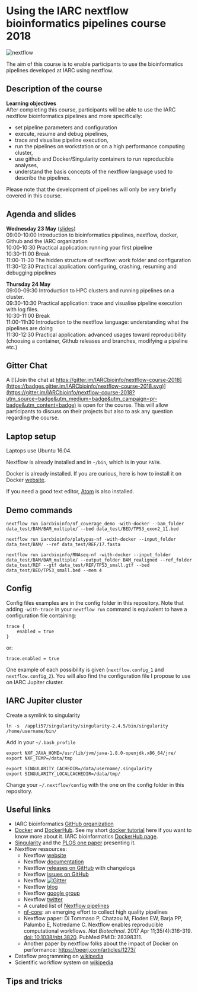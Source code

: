 # Using the IARC nextflow bioinformatics pipelines course 2018

![nextflow](https://www.nextflow.io/img/nextflow2014_no-bg.png)

The aim of this course is to enable participants to use the bioinformatics pipelines developed at IARC using nextflow.

## Description of the course

__Learning objectives__  
After completing this course, participants will be able to use the IARC nextflow bioinformatics pipelines and more specifically:
- set pipeline parameters and configuration
- execute, resume and debug pipelines,
- trace and visualise pipeline execution,
- run the pipelines on workstation or on a high performance computing cluster,
- use github and Docker/Singularity containers to run reproducible analyses,
- understand the basis concepts of the nextflow language used to describe the pipelines.

Please note that the development of pipelines will only be very briefly covered in this course.

## Agenda and slides

__Wednesday 23 May__ ([slides](slides/day1.pdf))  
09:00-10:00	Introduction to bioinformatics pipelines, nextflow, docker, Github and the IARC organization  
10:00-10:30	Practical application: running your first pipeline  
10:30-11:00	Break  
11:00-11-30 The hidden structure of nextflow: work folder and configuration  
11:30-12:30	Practical application: configuring, crashing, resuming and debugging pipelines

__Thursday 24 May__  
09:00-09:30	Introduction to HPC clusters and running pipelines on a cluster.  
09:30-10:30	Practical application: trace and visualise pipeline execution with log files.  
10:30-11:00 Break  
11:00-11h30 Introduction to the nextflow language: understanding what the pipelines are doing  
11:30-12:30	Practical application: advanced usages toward reproducibility (choosing a container, Github releases and branches, modifying a pipeline etc.)

## Gitter Chat

A [![Join the chat at https://gitter.im/IARCbioinfo/nextflow-course-2018](https://badges.gitter.im/IARCbioinfo/nextflow-course-2018.svg)](https://gitter.im/IARCbioinfo/nextflow-course-2018?utm_source=badge&utm_medium=badge&utm_campaign=pr-badge&utm_content=badge) is open for the course. This will allow participants to discuss on their projects but also to ask any question regarding the course.

## Laptop setup

Laptops use Ubuntu 16.04.

Nextflow is already installed and in `~/bin`, which is in your `PATH`.

Docker is already installed. If you are curious, here is how to install it on Docker [website](https://docs.docker.com/install/linux/docker-ce/ubuntu/).

If you need a good text editor, [Atom](https://atom.io) is also installed.

## Demo commands

```
nextflow run iarcbioinfo/nf_coverage_demo -with-docker --bam_folder data_test/BAM/BAM_multiple/ --bed data_test/BED/TP53_exon2_11.bed
```

```
nextflow run iarcbioinfo/platypus-nf -with-docker --input_folder data_test/BAM/ --ref data_test/REF/17.fasta
```

```
nextflow run iarcbioinfo/RNAseq-nf -with-docker --input_folder data_test/BAM/BAM_multiple/ --output_folder BAM_realigned --ref_folder data_test/REF --gtf data_test/REF/TP53_small.gtf --bed data_test/BED/TP53_small.bed --mem 4
```

## Config

Config files examples are in the config folder in this repository. Note that adding `-with-trace` in your `nextflow run` command is equivalent to have a configuration file containing:
```
trace {
    enabled = true
}
```
or:
```
trace.enabled = true
```
One example of each possibility is given (`nextflow.config_1` and `nextflow.config_2`). You will also find the configuration file I propose to use on IARC Jupiter cluster.

## IARC Jupiter cluster
Create a symlink to singularity
```
ln -s  /appli57/singularity/singularity-2.4.5/bin/singularity /home/username/bin/
```

Add in your `~/.bash_profile`
```
export NXF_JAVA_HOME=/usr/lib/jvm/java-1.8.0-openjdk.x86_64/jre/
export NXF_TEMP=/data/tmp

export SINGULARITY_CACHEDIR=/data/username/.singularity
export SINGULARITY_LOCALCACHEDIR=/data/tmp/
```

Change your `~/.nextflow/config` with the one on the config folder in this repository.

## Useful links

- IARC bioinformatics [GitHub organization](https://github.com/IARCbioinfo)
- [Docker](https://www.docker.com) and [DockerHub](https://hub.docker.com). See my short [docker tutorial](https://github.com/IARCbioinfo/SBG-CGC_course2018/blob/master/demo_code/docker_demo.md) here if you want to know more about it. IARC bioinformatics [DockerHub page](https://hub.docker.com/u/iarcbioinfo/).
- [Singularity](https://singularity.lbl.gov) and the [PLOS one paper](http://journals.plos.org/plosone/article?id=10.1371/journal.pone.0177459) presenting it.
- Nextflow ressources:
  - Nextflow [website](https://www.nextflow.io/index.html)
  - Nextflow [documentation](https://www.nextflow.io/docs/latest/index.html)
  - Nextflow [releases on GitHub](https://github.com/nextflow-io/nextflow/releases) with changelogs
  - Nextflow [issues on GitHub](https://github.com/nextflow-io/nextflow/issues)
  - Nextflow [![Gitter](https://badges.gitter.im/IARCbioinfo/nextflow-course-2018.svg)](https://gitter.im/nextflow-io/nextflow?utm_source=badge&utm_medium=badge&utm_campaign=pr-badge&utm_content=badge)
  - Nextflow [blog](https://www.nextflow.io/blog.html)
  - Nextflow [google group](https://groups.google.com/forum/#!forum/nextflow)
  - Nextflow [twitter](https://twitter.com/nextflowio)
  - A curated list of [Nextflow pipelines](https://github.com/nextflow-io/awesome-nextflow)
  - [nf-core](http://nf-co.re): an emerging effort to collect high quality pipelines
  - Nextflow paper: Di Tommaso P, Chatzou M, Floden EW, Barja PP, Palumbo E, Notredame C. Nextflow enables reproducible computational workflows. _Nat Biotechnol._ 2017 Apr 11;35(4):316-319. [doi: 10.1038/nbt.3820](https://www.nature.com/articles/nbt.3820). PubMed PMID: 28398311.
  - Another paper by nextflow folks about the impact of Docker on performance: https://peerj.com/articles/1273/
- Dataflow programming on [wikipedia](https://en.wikipedia.org/wiki/Dataflow_programming)
- Scientific workflow system on [wikipedia](https://en.wikipedia.org/wiki/Scientific_workflow_system)

## Tips and tricks
